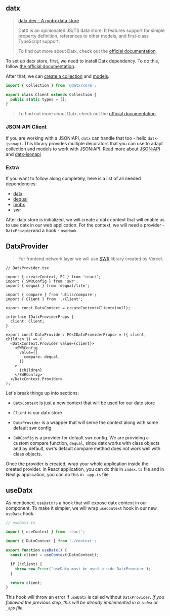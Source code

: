 ## datx

> [datx.dev - A mobx data store](https://datx.dev/)
>
> DatX is an opinionated JS/TS data store. It features support for simple property definition, references to other models, and first-class TypeScript support.
>
> To find out more about Datx, check out the [official documentation](https://datx.dev/).

To set up datx store, first, we need to install Datx dependency. To do this, follow [the official documentation](https://datx.dev/docs/getting-started/installation).

After that, we can [create a collection](https://datx.dev/docs/getting-started/configuring-the-collection) and [models](https://datx.dev/docs/getting-started/defining-models).

```ts
import { Collection } from '@datx/core';

export class Client extends Collection {
  public static types = [];
}
```

> To find out more about Datx, check out the [official documentation](https://datx.dev/).

### JSON:API Client

If you are working with a JSON:API, `datx` can handle that too - hello `datx-jsonapi`. This library provides multiple decorators that you can use to adapt collection and models to work with JSON:API. Read more about [JSON:API](https://jsonapi.org/) and [datx-jsonapi](https://datx.dev/docs/jsonapi/jsonapi-getting-started)

### Extra

If you want to follow along completely, here is a list of all needed dependencies:

- [datx](https://datx.dev/)
- [dequal](https://github.com/lukeed/dequal)
- [mobx](https://mobx.js.org/README.html)
- [swr](https://swr.vercel.app/)

After datx store is initialized, we will create a datx context that will enable us to use datx in our web application. For the context, we will need a provider - `DatxProvider`and a hook - `useHook`.

## DatxProvider

> For frontend network layer we will use [SWR](https://swr.vercel.app/) library created by Vercel.

```tsx
// DatxProvider.tsx

import { createContext, FC } from 'react';
import { SWRConfig } from 'swr';
import { dequal } from 'dequal/lite';

import { compare } from 'utils/compare';
import { Client } from './Client';

export const DatxContext = createContext<Client>(null);

interface IDatxProviderProps {
  client: Client;
}

export const DatxProvider: FC<IDatxProviderProps> = ({ client, children }) => (
  <DatxContext.Provider value={client}>
    <SWRConfig
      value={{
        compare: dequal,
      }}
    >
      {children}
    </SWRConfig>
  </DatxContext.Provider>
);
```

Let's break things up into sections:

- `DatxContext` is just a new context that will be used for our datx store

- `Client` is our datx store

- `DatxProvider` is a wrapper that will serve the context along with some default swr config

- `SWRConfig` is a provider for default swr config. We are providing a custom compare function, `dequal`, since datx works with class objects and by default, swr's default compare method does not work well with class objects.

Once the provider is created, wrap your whole application inside the created provider. In React application, you can do this in `index.ts` file and in Next.js application, you can do this in `_app.ts` file.

## useDatx

As mentioned, `useDatx` is a hook that will expose datx context in our component. To make it simpler, we will wrap `useContext` hook in our new `useDatx` hook.

```ts
// useDatx.ts

import { useContext } from 'react';

import { DatxContext } from './context';

export function useDatx() {
  const client = useContext(DatxContext);

  if (!client) {
    throw new Error('useDatx must be used inside DatxProvider');
  }

  return client;
}
```

This hook will throw an error if `useDatx` is called without `DatxProvider`. _If you followed the previous step, this will be already implemented in a `index` or `_app` file._
